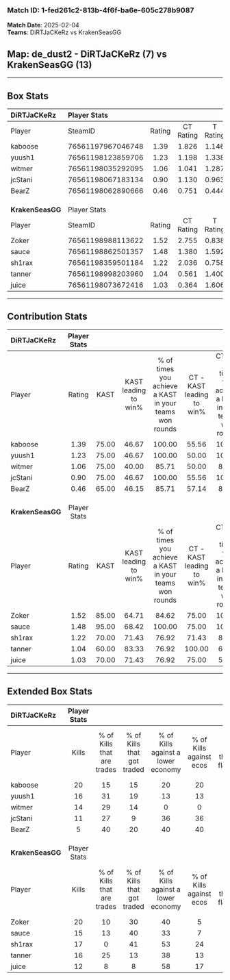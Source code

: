 ### Match ID: 1-fed261c2-813b-4f6f-ba6e-605c278b9087  
**Match Date**: 2025-02-04  
**Teams**: DiRTJaCKeRz vs KrakenSeasGG  

## **Map**: de_dust2 - DiRTJaCKeRz (7) vs KrakenSeasGG (13)  
---  

## Box Stats  

| **DiRTJaCKeRz**  | Player Stats      |        |           |          |       |       |       |         |        |      |     |
| :- | :- | :-: | :-: | :-: | :-: | :-: | :-: | :-: | :-: | :-: | :-: |
| Player           | SteamID           | Rating | CT Rating | T Rating | KAST  |  ADR  | Kills | Assists | Deaths | K/D  | HS% |
| kaboose          | 76561197967046748 |  1.39  |   1.826   |  1.146   | 75.00 | 103.7 |  20   |    8    |   17   | 1.18 | 60  |
| yuush1           | 76561198123859706 |  1.23  |   1.198   |  1.338   | 75.00 | 84.4  |  16   |    6    |   14   | 1.14 | 56  |
| witmer           | 76561198035292095 |  1.06  |   1.041   |  1.287   | 75.00 | 84.0  |  14   |    6    |   17   | 0.82 | 42  |
| jcStani          | 76561198067183134 |  0.90  |   1.130   |  0.963   | 75.00 | 60.7  |  11   |    4    |   15   | 0.73 | 72  |
| BearZ            | 76561198062890666 |  0.46  |   0.751   |  0.444   | 65.00 | 39.2  |   5   |    8    |   17   | 0.29 | 20  |
|                  |                   |        |           |          |       |       |       |         |        |      |     |
|                  |                   |        |           |          |       |       |       |         |        |      |     |
|                  |                   |        |           |          |       |       |       |         |        |      |     |
| **KrakenSeasGG** | Player Stats      |        |           |          |       |       |       |         |        |      |     |
| Player           | SteamID           | Rating | CT Rating | T Rating | KAST  |  ADR  | Kills | Assists | Deaths | K/D  | HS% |
| Zoker            | 76561198988113622 |  1.52  |   2.755   |  0.838   | 85.00 | 90.9  |  20   |    6    |   13   | 1.54 | 40  |
| sauce            | 76561198862501357 |  1.48  |   1.380   |  1.592   | 95.00 | 96.6  |  15   |   12    |   11   | 1.36 | 46  |
| sh1rax           | 76561198359501184 |  1.22  |   2.036   |  0.758   | 70.00 | 78.7  |  17   |    6    |   14   | 1.21 | 47  |
| tanner           | 76561198998203960 |  1.04  |   0.561   |  1.400   | 60.00 | 70.2  |  16   |    4    |   15   | 1.07 | 75  |
| juice            | 76561198073672416 |  1.03  |   0.364   |  1.606   | 70.00 | 80.1  |  12   |    5    |   13   | 0.92 | 58  |
---  

## Contribution Stats  

| **DiRTJaCKeRz**  | Player Stats |       |                      |                                                        |                           |                                                             |                          |                                                            |
| :- | :-: | :-: | :-: | :-: | :-: | :-: | :-: | :-: |
| Player           |    Rating    | KAST  | KAST leading to win% | % of times you achieve a KAST in your teams won rounds | CT - KAST leading to win% | CT - % of times you achieve a KAST in your teams won rounds | T - KAST leading to win% | T - % of times you achieve a KAST in your teams won rounds |
| kaboose          |     1.39     | 75.00 |        46.67         |                         100.00                         |           55.56           |                           100.00                            |          33.33           |                           100.00                           |
| yuush1           |     1.23     | 75.00 |        46.67         |                         100.00                         |           50.00           |                           100.00                            |          40.00           |                           100.00                           |
| witmer           |     1.06     | 75.00 |        40.00         |                         85.71                          |           50.00           |                            80.00                            |          28.57           |                           100.00                           |
| jcStani          |     0.90     | 75.00 |        46.67         |                         100.00                         |           55.56           |                           100.00                            |          33.33           |                           100.00                           |
| BearZ            |     0.46     | 65.00 |        46.15         |                         85.71                          |           57.14           |                            80.00                            |          33.33           |                           100.00                           |
|                  |              |       |                      |                                                        |                           |                                                             |                          |                                                            |
|                  |              |       |                      |                                                        |                           |                                                             |                          |                                                            |
|                  |              |       |                      |                                                        |                           |                                                             |                          |                                                            |
| **KrakenSeasGG** | Player Stats |       |                      |                                                        |                           |                                                             |                          |                                                            |
| Player           |    Rating    | KAST  | KAST leading to win% | % of times you achieve a KAST in your teams won rounds | CT - KAST leading to win% | CT - % of times you achieve a KAST in your teams won rounds | T - KAST leading to win% | T - % of times you achieve a KAST in your teams won rounds |
| Zoker            |     1.52     | 85.00 |        64.71         |                         84.62                          |           75.00           |                           100.00                            |          55.56           |                           71.43                            |
| sauce            |     1.48     | 95.00 |        68.42         |                         100.00                         |           75.00           |                           100.00                            |          63.64           |                           100.00                           |
| sh1rax           |     1.22     | 70.00 |        71.43         |                         76.92                          |           71.43           |                            83.33                            |          71.43           |                           71.43                            |
| tanner           |     1.04     | 60.00 |        83.33         |                         76.92                          |          100.00           |                            66.67                            |          75.00           |                           85.71                            |
| juice            |     1.03     | 70.00 |        71.43         |                         76.92                          |           75.00           |                            50.00                            |          70.00           |                           100.00                           |
---  

## Extended Box Stats  

| **DiRTJaCKeRz**  | Player Stats |                            |                            |                                    |                         |                              |                                 |        |                             |                                     |                          |                               |                            |
| :- | :-: | :-: | :-: | :-: | :-: | :-: | :-: | :-: | :-: | :-: | :-: | :-: | :-: |
| Player           |    Kills     | % of Kills that are trades | % of Kills that got traded | % of Kills against a lower economy | % of Kills against ecos | % of Kills that are flawless | % of Kills that are close duels | Deaths | % of Deaths that get traded | % of Deaths against a lower economy | % of Deaths against ecos | % of Deaths that are flawless | % of Deaths that are close |
| kaboose          |      20      |             15             |             15             |                 20                 |           20            |              70              |                5                |   17   |             35              |                  6                  |            6             |              71               |             12             |
| yuush1           |      16      |             31             |             19             |                 13                 |           13            |              63              |                0                |   14   |              7              |                  0                  |            0             |              50               |             7              |
| witmer           |      14      |             29             |             14             |                 0                  |            0            |              64              |                0                |   17   |             18              |                 12                  |            12            |              65               |             12             |
| jcStani          |      11      |             27             |             9              |                 36                 |           36            |              64              |                0                |   15   |             40              |                  7                  |            7             |              33               |             13             |
| BearZ            |      5       |             40             |             20             |                 40                 |           40            |              40              |                0                |   17   |             35              |                  6                  |            6             |              65               |             6              |
|                  |              |                            |                            |                                    |                         |                              |                                 |        |                             |                                     |                          |                               |                            |
|                  |              |                            |                            |                                    |                         |                              |                                 |        |                             |                                     |                          |                               |                            |
|                  |              |                            |                            |                                    |                         |                              |                                 |        |                             |                                     |                          |                               |                            |
| **KrakenSeasGG** | Player Stats |                            |                            |                                    |                         |                              |                                 |        |                             |                                     |                          |                               |                            |
| Player           |    Kills     | % of Kills that are trades | % of Kills that got traded | % of Kills against a lower economy | % of Kills against ecos | % of Kills that are flawless | % of Kills that are close duels | Deaths | % of Deaths that get traded | % of Deaths against a lower economy | % of Deaths against ecos | % of Deaths that are flawless | % of Deaths that are close |
| Zoker            |      20      |             10             |             30             |                 40                 |            5            |              60              |               15                |   13   |             23              |                 23                  |            0             |              85               |             0              |
| sauce            |      15      |             13             |             40             |                 33                 |            7            |              67              |                7                |   11   |              9              |                 36                  |            9             |              55               |             0              |
| sh1rax           |      17      |             0              |             41             |                 53                 |           24            |              41              |                6                |   14   |             14              |                 29                  |            7             |              50               |             0              |
| tanner           |      16      |             25             |             13             |                 38                 |           13            |              56              |               19                |   15   |              7              |                 33                  |            0             |              73               |             7              |
| juice            |      12      |             8              |             8              |                 58                 |           17            |              67              |                0                |   13   |             23              |                 31                  |            8             |              54               |             0              |
